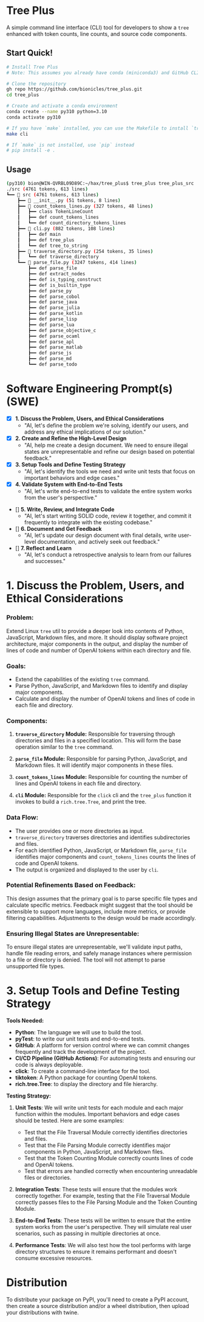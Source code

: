 # Tree Plus

A simple command line interface (CLI) tool for developers to show a `tree` enhanced with token counts, line counts, and source code components.

## Start Quick!

```sh
# Install Tree Plus
# Note: This assumes you already have conda (miniconda3) and GitHub CLI (gh) installed on your machine. 

# Clone the repository
gh repo https://github.com/bionicles/tree_plus.git
cd tree_plus

# Create and activate a conda environment
conda create --name py310 python=3.10
conda activate py310

# If you have `make` installed, you can use the Makefile to install `tree_plus`
make cli

# If `make` is not installed, use `pip` instead
# pip install -e .
```

## Usage

```sh
(py310) bion@WIN-QVRBL09D89C:~/hax/tree_plus$ tree_plus tree_plus_src
./src (4761 tokens, 613 lines)
┗━━ 📁 src (4761 tokens, 613 lines)
    ┣━━ 📄 __init__.py (51 tokens, 8 lines)
    ┣━━ 📄 count_tokens_lines.py (327 tokens, 48 lines)
    ┃   ┣━━ class TokenLineCount
    ┃   ┣━━ def count_tokens_lines
    ┃   ┗━━ def count_directory_tokens_lines
    ┣━━ 📄 cli.py (882 tokens, 108 lines)
    ┃   ┣━━ def main
    ┃   ┣━━ def tree_plus
    ┃   ┗━━ def tree_to_string
    ┣━━ 📄 traverse_directory.py (254 tokens, 35 lines)
    ┃   ┗━━ def traverse_directory
    ┗━━ 📄 parse_file.py (3247 tokens, 414 lines)
        ┣━━ def parse_file
        ┣━━ def extract_nodes
        ┣━━ def is_typing_construct
        ┣━━ def is_builtin_type
        ┣━━ def parse_py
        ┣━━ def parse_cobol
        ┣━━ def parse_java
        ┣━━ def parse_julia
        ┣━━ def parse_kotlin
        ┣━━ def parse_lisp
        ┣━━ def parse_lua
        ┣━━ def parse_objective_c
        ┣━━ def parse_ocaml
        ┣━━ def parse_apl
        ┣━━ def parse_matlab
        ┣━━ def parse_js
        ┣━━ def parse_md
        ┗━━ def parse_todo
```

# Software Engineering Prompt(s) (SWE)
- [x] **1. Discuss the Problem, Users, and Ethical Considerations**
  - "AI, let's define the problem we're solving, identify our users, and address any ethical implications of our solution."
- [x] **2. Create and Refine the High-Level Design**
  - "AI, help me create a design document. We need to ensure illegal states are unrepresentable and refine our design based on potential feedback."
- [x] **3. Setup Tools and Define Testing Strategy**
  - "AI, let's identify the tools we need and write unit tests that focus on important behaviors and edge cases."
- [x] **4. Validate System with End-to-End Tests**
  - "AI, let's write end-to-end tests to validate the entire system works from the user's perspective."
- [] **5. Write, Review, and Integrate Code**
  - "AI, let's start writing SOLID code, review it together, and commit it frequently to integrate with the existing codebase."
- [] **6. Document and Get Feedback**
  - "AI, let's update our design document with final details, write user-level documentation, and actively seek out feedback."
- [] **7. Reflect and Learn**
  - "AI, let's conduct a retrospective analysis to learn from our failures and successes."


# 1. Discuss the Problem, Users, and Ethical Considerations

### Problem:
Extend Linux `tree` util to provide a deeper look into contents of Python, JavaScript, Markdown files, and more. It should display software project architecture, major components in the output, and display the number of lines of code and number of OpenAI tokens within each directory and file.

### Goals:
- Extend the capabilities of the existing `tree` command.
- Parse Python, JavaScript, and Markdown files to identify and display major components.
- Calculate and display the number of OpenAI tokens and lines of code in each file and directory.

### Components:
1. **`traverse_directory` Module:** Responsible for traversing through directories and files in a specified location. This will form the base operation similar to the `tree` command.

2. **`parse_file` Module:** Responsible for parsing Python, JavaScript, and Markdown files. It will identify major components in these files.

3. **`count_tokens_lines` Module:** Responsible for counting the number of lines and OpenAI tokens in each file and directory.

3. **`cli` Module:** Responsible for the `click` cli and the `tree_plus` function it invokes to build a `rich.tree.Tree`, and print the tree.

### Data Flow:
- The user provides one or more directories as input.
- `traverse_directory` traverses directories and identifies subdirectories and files.
- For each identified Python, JavaScript, or Markdown file, `parse_file` identifies major components and  `count_tokens_lines`  counts the lines of code and OpenAI tokens.
- The output is organized and displayed to the user by `cli`.

### Potential Refinements Based on Feedback:
This design assumes that the primary goal is to parse specific file types and calculate specific metrics. Feedback might suggest that the tool should be extensible to support more languages, include more metrics, or provide filtering capabilities. Adjustments to the design would be made accordingly.

### Ensuring Illegal States are Unrepresentable:
To ensure illegal states are unrepresentable, we'll validate input paths, handle file reading errors, and safely manage instances where permission to a file or directory is denied. The tool will not attempt to parse unsupported file types.

# 3. Setup Tools and Define Testing Strategy

**Tools Needed:**
- **Python**: The language we will use to build the tool.
- **pyTest**: to write our unit tests and end-to-end tests.
- **GitHub**: A platform for version control where we can commit changes frequently and track the development of the project.
- **CI/CD Pipeline (GitHub Actions)**: For automating tests and ensuring our code is always deployable.
- **click**: To create a command-line interface for the tool.
- **tiktoken**: A Python package for counting OpenAI tokens.
- **rich.tree.Tree**: to display the directory and file hierarchy.

**Testing Strategy:**

1. **Unit Tests**: We will write unit tests for each module and each major function within the modules. Important behaviors and edge cases should be tested. Here are some examples:
    - Test that the File Traversal Module correctly identifies directories and files.
    - Test that the File Parsing Module correctly identifies major components in Python, JavaScript, and Markdown files.
    - Test that the Token Counting Module correctly counts lines of code and OpenAI tokens.
    - Test that errors are handled correctly when encountering unreadable files or directories.

2. **Integration Tests**: These tests will ensure that the modules work correctly together. For example, testing that the File Traversal Module correctly passes files to the File Parsing Module and the Token Counting Module.

3. **End-to-End Tests**: These tests will be written to ensure that the entire system works from the user's perspective. They will simulate real user scenarios, such as passing in multiple directories at once.

4. **Performance Tests**: We will also test how the tool performs with large directory structures to ensure it remains performant and doesn't consume excessive resources.

# Distribution
To distribute your package on PyPI, you'll need to create a PyPI account, then create a source distribution and/or a wheel distribution, then upload your distributions with twine.